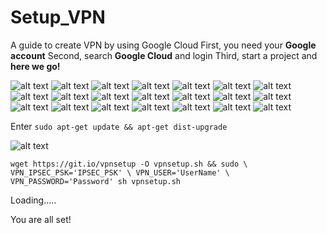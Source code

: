 # Setup_VPN
A guide to create VPN by using Google Cloud
First, you need your **Google account**
Second, search **Google Cloud** and login
Third, start a project and **here we go!**

![alt text](1.png)
![alt text](2.png)
![alt text](3.png)
![alt text](4.png)
![alt text](5.png)
![alt text](6.png)
![alt text](7.png)
![alt text](8.png)
![alt text](9.png)
![alt text](10.png)
![alt text](11.png)
![alt text](12.png)
![alt text](13.png)
![alt text](14.png)
![alt text](15.png)
![alt text](16.png)
![alt text](17.png)
![alt text](18.png)
![alt text](19.png)
![alt text](20.png)
![alt text](21.png)

Enter `sudo apt-get update && apt-get dist-upgrade`

![alt text](22.jpg)

`wget https://git.io/vpnsetup -O vpnsetup.sh && sudo \
VPN_IPSEC_PSK='IPSEC_PSK' \
VPN_USER='UserName' \
VPN_PASSWORD='Password' sh vpnsetup.sh`

Loading.....

You are all set!
